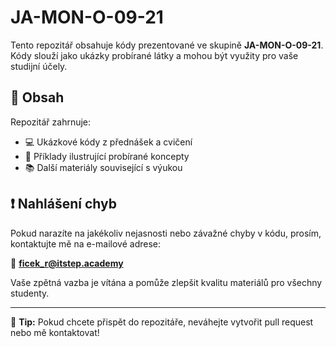 # JA-MON-O-09-21

Tento repozitář obsahuje kódy prezentované ve skupině **JA-MON-O-09-21**. Kódy slouží jako ukázky probírané látky a mohou být využity pro vaše studijní účely.

## 📂 Obsah
Repozitář zahrnuje:
- 💻 Ukázkové kódy z přednášek a cvičení
- 📌 Příklady ilustrující probírané koncepty
- 📚 Další materiály související s výukou

## ❗ Nahlášení chyb
Pokud narazíte na jakékoliv nejasnosti nebo závažné chyby v kódu, prosím, kontaktujte mě na e-mailové adrese:

📧 **ficek_r@itstep.academy**

Vaše zpětná vazba je vítána a pomůže zlepšit kvalitu materiálů pro všechny studenty.  

---

🔹 **Tip:** Pokud chcete přispět do repozitáře, neváhejte vytvořit pull request nebo mě kontaktovat!
